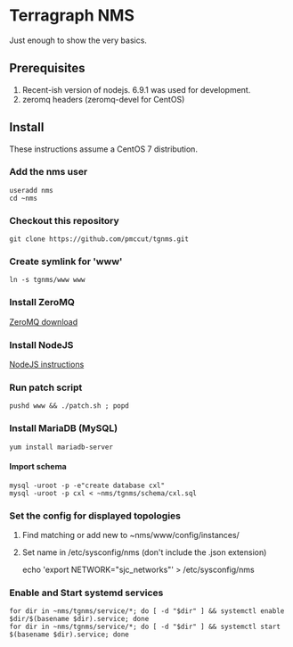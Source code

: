# Terragraph NMS
Just enough to show the very basics.

## Prerequisites
1. Recent-ish version of nodejs. 6.9.1 was used for development.
2. zeromq headers (zeromq-devel for CentOS)

## Install
These instructions assume a CentOS 7 distribution.
### Add the nms user
    useradd nms
    cd ~nms
### Checkout this repository
`git clone https://github.com/pmccut/tgnms.git`
### Create symlink for 'www'
`ln -s tgnms/www www`
### Install ZeroMQ
[ZeroMQ download](http://zeromq.org/intro:get-the-software)
### Install NodeJS
[NodeJS instructions](https://nodejs.org/en/download/package-manager/#enterprise-linux-and-fedora)
### Run patch script
`pushd www && ./patch.sh ; popd`
### Install MariaDB (MySQL)
`yum install mariadb-server`
#### Import schema
    mysql -uroot -p -e"create database cxl"
    mysql -uroot -p cxl < ~nms/tgnms/schema/cxl.sql
### Set the config for displayed topologies
1. Find matching or add new to  ~nms/www/config/instances/
2. Set name in /etc/sysconfig/nms (don't include the .json extension)

    echo 'export NETWORK="sjc_networks"' > /etc/sysconfig/nms

### Enable and Start systemd services
    for dir in ~nms/tgnms/service/*; do [ -d "$dir" ] && systemctl enable $dir/$(basename $dir).service; done
    for dir in ~nms/tgnms/service/*; do [ -d "$dir" ] && systemctl start $(basename $dir).service; done
